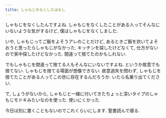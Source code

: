 ```yaml
---
title: しゃもじをなくしたはなし
---
```


しゃもじをなくしたんですよね. しゃもじをなくしたことがある人ってそんなにいないような気がするけど, 僕はしゃもじをなくしました.

いや, しゃもじってご飯をよそうアレのことだけど, あるときご飯を炊いてよそおうと思ったらしゃもじがなかった. キッチンを探したけどなくて, 仕方がないので家中探したけどなかった. 間違って捨てたのかもしれない.

でもしゃもじを間違って捨てる人もそんなにいないですよね. というか故意でも捨てない. しゃもじを捨てる場面が想像できない. 故意過失を問わず, しゃもじを捨てたことがある人ってこの世に存在するんだろうか. いたら名乗り出てください.

で, しょうがないから, しゃもじと一緒に付いてきたちょっと深いタイプのしゃもじモドキみたいなのを使った. 使いにくかった.

今日は別に書くこともないのでこれくらいにします. 聖書読んで寝る.
